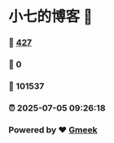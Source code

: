 # 小七的博客 :link:  
### :page_facing_up: [427](/tag.html) 
### :speech_balloon: 0 
### :hibiscus: 101537 
### :alarm_clock: 2025-07-05 09:26:18 
### Powered by :heart: [Gmeek](https://github.com/Meekdai/Gmeek)
